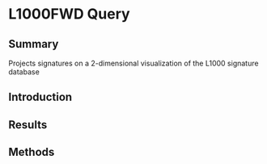 L1000FWD Query
================
Summary
----------------
Projects signatures on a 2-dimensional visualization of the L1000 signature database

Introduction
----------------


Results
----------------


Methods
----------------
